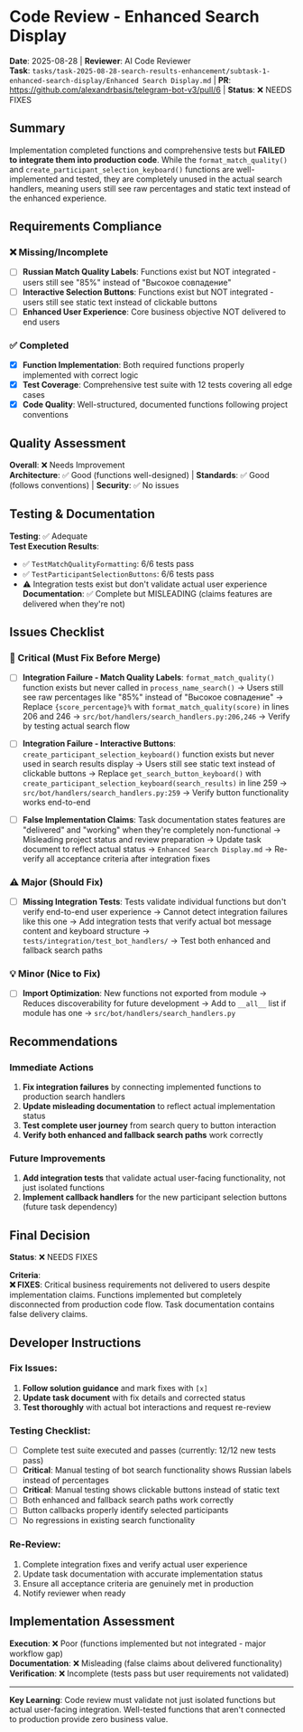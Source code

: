 # Code Review - Enhanced Search Display

**Date**: 2025-08-28 | **Reviewer**: AI Code Reviewer  
**Task**: `tasks/task-2025-08-28-search-results-enhancement/subtask-1-enhanced-search-display/Enhanced Search Display.md` | **PR**: https://github.com/alexandrbasis/telegram-bot-v3/pull/6 | **Status**: ❌ NEEDS FIXES

## Summary
Implementation completed functions and comprehensive tests but **FAILED to integrate them into production code**. While the `format_match_quality()` and `create_participant_selection_keyboard()` functions are well-implemented and tested, they are completely unused in the actual search handlers, meaning users still see raw percentages and static text instead of the enhanced experience.

## Requirements Compliance
### ❌ Missing/Incomplete
- [ ] **Russian Match Quality Labels**: Functions exist but NOT integrated - users still see "85%" instead of "Высокое совпадение"
- [ ] **Interactive Selection Buttons**: Functions exist but NOT integrated - users still see static text instead of clickable buttons
- [ ] **Enhanced User Experience**: Core business objective NOT delivered to end users

### ✅ Completed  
- [x] **Function Implementation**: Both required functions properly implemented with correct logic
- [x] **Test Coverage**: Comprehensive test suite with 12 tests covering all edge cases
- [x] **Code Quality**: Well-structured, documented functions following project conventions

## Quality Assessment
**Overall**: ❌ Needs Improvement  
**Architecture**: ✅ Good (functions well-designed) | **Standards**: ✅ Good (follows conventions) | **Security**: ✅ No issues

## Testing & Documentation
**Testing**: ✅ Adequate  
**Test Execution Results**: 
- ✅ `TestMatchQualityFormatting`: 6/6 tests pass  
- ✅ `TestParticipantSelectionButtons`: 6/6 tests pass
- ⚠️ Integration tests exist but don't validate actual user experience
**Documentation**: ✅ Complete but MISLEADING (claims features are delivered when they're not)

## Issues Checklist

### 🚨 Critical (Must Fix Before Merge)
- [ ] **Integration Failure - Match Quality Labels**: `format_match_quality()` function exists but never called in `process_name_search()` → Users still see raw percentages like "85%" instead of "Высокое совпадение" → Replace `{score_percentage}%` with `format_match_quality(score)` in lines 206 and 246 → `src/bot/handlers/search_handlers.py:206,246` → Verify by testing actual search flow

- [ ] **Integration Failure - Interactive Buttons**: `create_participant_selection_keyboard()` function exists but never used in search results display → Users still see static text instead of clickable buttons → Replace `get_search_button_keyboard()` with `create_participant_selection_keyboard(search_results)` in line 259 → `src/bot/handlers/search_handlers.py:259` → Verify button functionality works end-to-end

- [ ] **False Implementation Claims**: Task documentation states features are "delivered" and "working" when they're completely non-functional → Misleading project status and review preparation → Update task document to reflect actual status → `Enhanced Search Display.md` → Re-verify all acceptance criteria after integration fixes

### ⚠️ Major (Should Fix)  
- [ ] **Missing Integration Tests**: Tests validate individual functions but don't verify end-to-end user experience → Cannot detect integration failures like this one → Add integration tests that verify actual bot message content and keyboard structure → `tests/integration/test_bot_handlers/` → Test both enhanced and fallback search paths

### 💡 Minor (Nice to Fix)
- [ ] **Import Optimization**: New functions not exported from module → Reduces discoverability for future development → Add to `__all__` list if module has one → `src/bot/handlers/search_handlers.py`

## Recommendations
### Immediate Actions
1. **Fix integration failures** by connecting implemented functions to production search handlers
2. **Update misleading documentation** to reflect actual implementation status
3. **Test complete user journey** from search query to button interaction
4. **Verify both enhanced and fallback search paths** work correctly

### Future Improvements  
1. **Add integration tests** that validate actual user-facing functionality, not just isolated functions
2. **Implement callback handlers** for the new participant selection buttons (future task dependency)

## Final Decision
**Status**: ❌ NEEDS FIXES

**Criteria**:  
**❌ FIXES**: Critical business requirements not delivered to users despite implementation claims. Functions implemented but completely disconnected from production code flow. Task documentation contains false delivery claims.

## Developer Instructions
### Fix Issues:
1. **Follow solution guidance** and mark fixes with `[x]`
2. **Update task document** with fix details and corrected status
3. **Test thoroughly** with actual bot interactions and request re-review

### Testing Checklist:
- [ ] Complete test suite executed and passes (currently: 12/12 new tests pass)
- [ ] **Critical**: Manual testing of bot search functionality shows Russian labels instead of percentages
- [ ] **Critical**: Manual testing shows clickable buttons instead of static text
- [ ] Both enhanced and fallback search paths work correctly  
- [ ] Button callbacks properly identify selected participants
- [ ] No regressions in existing search functionality

### Re-Review:
1. Complete integration fixes and verify actual user experience
2. Update task documentation with accurate implementation status
3. Ensure all acceptance criteria are genuinely met in production
4. Notify reviewer when ready

## Implementation Assessment
**Execution**: ❌ Poor (functions implemented but not integrated - major workflow gap)  
**Documentation**: ❌ Misleading (false claims about delivered functionality)  
**Verification**: ❌ Incomplete (tests pass but user requirements not validated)

---

**Key Learning**: Code review must validate not just isolated functions but actual user-facing integration. Well-tested functions that aren't connected to production provide zero business value.